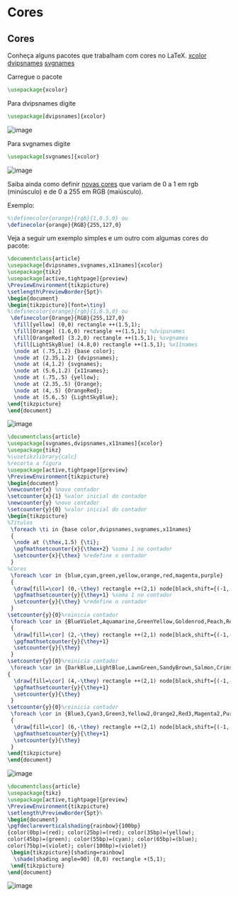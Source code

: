 Cores
=====

Cores
-----


Conheça alguns pacotes que trabalham com cores no LaTeX. 
[xcolor] 
[dvipsnames]
[svgnames] 

Carregue o pacote 

```latex
\usepackage{xcolor} 
```

Para dvipsnames digite

```latex
\usepackage[dvipsnames]{xcolor}
```

![image](http://2.bp.blogspot.com/_nn5BgloqIug/TReFTpcu2AI/AAAAAAAAADU/FGz6zNzFJh8/s400/dvipsnames.png)

Para svgnames digite 

```latex
\usepackage[svgnames]{xcolor}
```

![image](http://2.bp.blogspot.com/_nn5BgloqIug/TReFb6XRF1I/AAAAAAAAADc/XcMom6DK15Y/s400/svgnames.png)

Saiba ainda como definir [novas cores] que variam de 0 a 1 em rgb (minúsculo) e de 0 a 255 em RGB (maiúsculo). 

Exemplo: 

```latex
%\definecolor{orange}{rgb}{1,0.5,0} ou 
\definecolor{orange}{RGB}{255,127,0}
```

Veja a seguir um exemplo simples e um outro com algumas cores do pacote: 

```latex
\documentclass{article} 
\usepackage[dvipsnames,svgnames,x11names]{xcolor} 
\usepackage{tikz} 
\usepackage[active,tightpage]{preview} 
\PreviewEnvironment{tikzpicture} 
\setlength\PreviewBorder{5pt}% 
\begin{document} 
\begin{tikzpicture}[font=\tiny]
%\definecolor{orange}{rgb}{1,0.5,0} ou 
 \definecolor{Orange}{RGB}{255,127,0} 
  \fill[yellow] (0,0) rectangle ++(1.5,1);
  \fill[Orange] (1.6,0) rectangle ++(1.5,1); %dvipsnames 
  \fill[OrangeRed] (3.2,0) rectangle ++(1.5,1); %svgnames 
  \fill[LightSkyBlue] (4.8,0) rectangle ++(1.5,1); %x11names 
  \node at (.75,1.2) {base color};
  \node at (2.35,1.2) {dvipsnames}; 
  \node at (4,1.2) {svgnames}; 
  \node at (5.6,1.2) {x11names}; 
  \node at (.75,.5) {yellow};
  \node at (2.35,.5) {Orange}; 
  \node at (4,.5) {OrangeRed}; 
  \node at (5.6,.5) {LightSkyBlue}; 
\end{tikzpicture}
\end{document}
```

![image](http://4.bp.blogspot.com/_nn5BgloqIug/TReEDBcyCnI/AAAAAAAAAC8/veQLN0NDyTE/s400/colors00.jpg)

```latex
\documentclass{article}
\usepackage[svgnames,dvipsnames,x11names]{xcolor} 
\usepackage{tikz} 
%\usetikzlibrary{calc} 
%recorta a figura 
\usepackage[active,tightpage]{preview} 
\PreviewEnvironment{tikzpicture} 
\begin{document}
\newcounter{x} %novo contador 
\setcounter{x}{1} %valor inicial do contador 
\newcounter{y} %novo contador 
\setcounter{y}{0} %valor inicial do contador 
\begin{tikzpicture} 
%Títulos 
 \foreach \ti in {base color,dvipsnames,svgnames,x11names} 
 { 
  \node at (\thex,1.5) {\ti}; 
  \pgfmathsetcounter{x}{\thex+2} %soma 1 no contador 
  \setcounter{x}{\thex} %redefine o contador 
 } 
%Cores 
 \foreach \cor in {blue,cyan,green,yellow,orange,red,magenta,purple} 
 { 
  \draw[fill=\cor] (0,-\they) rectangle ++(2,1) node[black,shift={(-1,-.5)}] {\cor}; 
  \pgfmathsetcounter{y}{\they+1} %soma 1 no contador 
  \setcounter{y}{\they} %redefine o contador 
 } 
\setcounter{y}{0}%reinicia contador 
 \foreach \cor in {BlueViolet,Aquamarine,GreenYellow,Goldenrod,Peach,RedOrange,Rhodamine,Purple}
 { 
  \draw[fill=\cor] (2,-\they) rectangle ++(2,1) node[black,shift={(-1,-.5)}] {\cor}; 
  \pgfmathsetcounter{y}{\they+1} 
  \setcounter{y}{\they} 
 } 
\setcounter{y}{0}%reinicia contador 
 \foreach \cor in {DarkBlue,LightBlue,LawnGreen,SandyBrown,Salmon,Crimson,Magenta,Purple} 
{ 
  \draw[fill=\cor] (4,-\they) rectangle ++(2,1) node[black,shift={(-1,-.5)}] {\cor}; 
  \pgfmathsetcounter{y}{\they+1} 
  \setcounter{y}{\they} 
 } 
\setcounter{y}{0}%reinicia contador 
 \foreach \cor in {Blue3,Cyan3,Green3,Yellow2,Orange2,Red3,Magenta2,Purple4} 
 { 
  \draw[fill=\cor] (6,-\they) rectangle ++(2,1) node[black,shift={(-1,-.5)}] {\cor}; 
  \pgfmathsetcounter{y}{\they+1} 
  \setcounter{y}{\they} 
 } 
\end{tikzpicture} 
\end{document}
```

![image](http://3.bp.blogspot.com/_nn5BgloqIug/TReEWSCISFI/AAAAAAAAADE/w2nIIXFoiI8/s400/colors01.jpg)

```latex
\documentclass{article} 
\usepackage{tikz} 
\usepackage[active,tightpage]{preview} 
\PreviewEnvironment{tikzpicture} 
\setlength\PreviewBorder{5pt}% 
\begin{document}
\pgfdeclareverticalshading{rainbow}{100bp}
{color(0bp)=(red); color(25bp)=(red); color(35bp)=(yellow); 
color(45bp)=(green); color(55bp)=(cyan); color(65bp)=(blue); 
color(75bp)=(violet); color(100bp)=(violet)} 
 \begin{tikzpicture}[shading=rainbow] 
  \shade[shading angle=90] (0,0) rectangle +(5,1); 
 \end{tikzpicture} 
\end{document}
```

![image](http://3.bp.blogspot.com/_nn5BgloqIug/TReEkOwJnZI/AAAAAAAAADM/HrL-olS0KUQ/s400/VisibleLightSpectrum.jpg)


[xcolor]:http://mirror.softwarelivre.ufsc.br/pub/ctan/macros/latex/contrib/xcolor/xcolor.pdf

[dvipsnames]:http://en.wikibooks.org/wiki/LaTeX/Colors

[svgnames]:http://en.wikibooks.org/wiki/LaTeX/Colors#Defining_new_colors

[novas cores]:http://en.wikibooks.org/wiki/LaTeX/Colors#Defining_new_colors